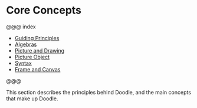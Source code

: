 # Core Concepts

@@@ index

- [Guiding Principles](principles.md)
- [Algebras](algebras.md)
- [Picture and Drawing](drawing-picture.md)
- [Picture Object](picture-object.md)
- [Syntax](syntax.md)
- [Frame and Canvas](frame-canvas.md)

@@@

This section describes the principles behind Doodle, and the main concepts that make up Doodle.
